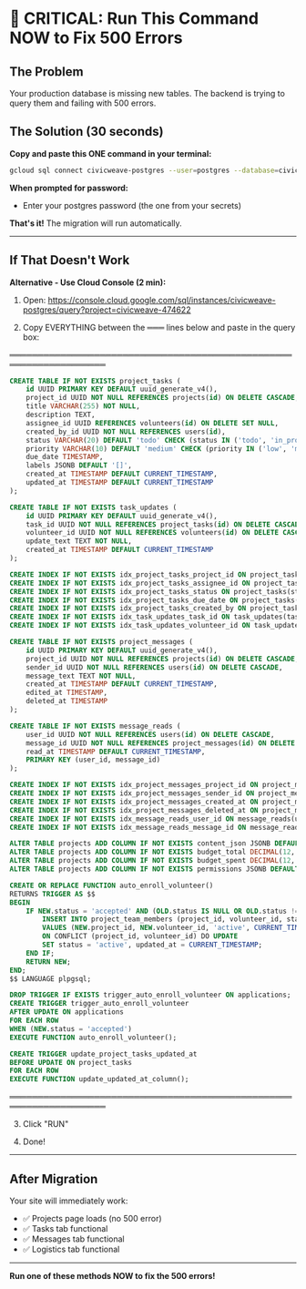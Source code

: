 # 🚨 CRITICAL: Run This Command NOW to Fix 500 Errors

## The Problem
Your production database is missing new tables. The backend is trying to query them and failing with 500 errors.

## The Solution (30 seconds)

**Copy and paste this ONE command in your terminal:**

```bash
gcloud sql connect civicweave-postgres --user=postgres --database=civicweave < /tmp/prod_migration_final.sql
```

**When prompted for password:**
- Enter your postgres password (the one from your secrets)

**That's it!** The migration will run automatically.

---

## If That Doesn't Work

**Alternative - Use Cloud Console (2 min):**

1. Open: https://console.cloud.google.com/sql/instances/civicweave-postgres/query?project=civicweave-474622

2. Copy EVERYTHING between the ═══ lines below and paste in the query box:

═══════════════════════════════════════════════════════════════════

```sql
CREATE TABLE IF NOT EXISTS project_tasks (
    id UUID PRIMARY KEY DEFAULT uuid_generate_v4(),
    project_id UUID NOT NULL REFERENCES projects(id) ON DELETE CASCADE,
    title VARCHAR(255) NOT NULL,
    description TEXT,
    assignee_id UUID REFERENCES volunteers(id) ON DELETE SET NULL,
    created_by_id UUID NOT NULL REFERENCES users(id),
    status VARCHAR(20) DEFAULT 'todo' CHECK (status IN ('todo', 'in_progress', 'done')),
    priority VARCHAR(10) DEFAULT 'medium' CHECK (priority IN ('low', 'medium', 'high')),
    due_date TIMESTAMP,
    labels JSONB DEFAULT '[]',
    created_at TIMESTAMP DEFAULT CURRENT_TIMESTAMP,
    updated_at TIMESTAMP DEFAULT CURRENT_TIMESTAMP
);

CREATE TABLE IF NOT EXISTS task_updates (
    id UUID PRIMARY KEY DEFAULT uuid_generate_v4(),
    task_id UUID NOT NULL REFERENCES project_tasks(id) ON DELETE CASCADE,
    volunteer_id UUID NOT NULL REFERENCES volunteers(id) ON DELETE CASCADE,
    update_text TEXT NOT NULL,
    created_at TIMESTAMP DEFAULT CURRENT_TIMESTAMP
);

CREATE INDEX IF NOT EXISTS idx_project_tasks_project_id ON project_tasks(project_id);
CREATE INDEX IF NOT EXISTS idx_project_tasks_assignee_id ON project_tasks(assignee_id);
CREATE INDEX IF NOT EXISTS idx_project_tasks_status ON project_tasks(status);
CREATE INDEX IF NOT EXISTS idx_project_tasks_due_date ON project_tasks(due_date);
CREATE INDEX IF NOT EXISTS idx_project_tasks_created_by ON project_tasks(created_by_id);
CREATE INDEX IF NOT EXISTS idx_task_updates_task_id ON task_updates(task_id);
CREATE INDEX IF NOT EXISTS idx_task_updates_volunteer_id ON task_updates(volunteer_id);

CREATE TABLE IF NOT EXISTS project_messages (
    id UUID PRIMARY KEY DEFAULT uuid_generate_v4(),
    project_id UUID NOT NULL REFERENCES projects(id) ON DELETE CASCADE,
    sender_id UUID NOT NULL REFERENCES users(id) ON DELETE CASCADE,
    message_text TEXT NOT NULL,
    created_at TIMESTAMP DEFAULT CURRENT_TIMESTAMP,
    edited_at TIMESTAMP,
    deleted_at TIMESTAMP
);

CREATE TABLE IF NOT EXISTS message_reads (
    user_id UUID NOT NULL REFERENCES users(id) ON DELETE CASCADE,
    message_id UUID NOT NULL REFERENCES project_messages(id) ON DELETE CASCADE,
    read_at TIMESTAMP DEFAULT CURRENT_TIMESTAMP,
    PRIMARY KEY (user_id, message_id)
);

CREATE INDEX IF NOT EXISTS idx_project_messages_project_id ON project_messages(project_id);
CREATE INDEX IF NOT EXISTS idx_project_messages_sender_id ON project_messages(sender_id);
CREATE INDEX IF NOT EXISTS idx_project_messages_created_at ON project_messages(created_at);
CREATE INDEX IF NOT EXISTS idx_project_messages_deleted_at ON project_messages(deleted_at);
CREATE INDEX IF NOT EXISTS idx_message_reads_user_id ON message_reads(user_id);
CREATE INDEX IF NOT EXISTS idx_message_reads_message_id ON message_reads(message_id);

ALTER TABLE projects ADD COLUMN IF NOT EXISTS content_json JSONB DEFAULT NULL;
ALTER TABLE projects ADD COLUMN IF NOT EXISTS budget_total DECIMAL(12, 2) DEFAULT 0.00;
ALTER TABLE projects ADD COLUMN IF NOT EXISTS budget_spent DECIMAL(12, 2) DEFAULT 0.00;
ALTER TABLE projects ADD COLUMN IF NOT EXISTS permissions JSONB DEFAULT '{}';

CREATE OR REPLACE FUNCTION auto_enroll_volunteer()
RETURNS TRIGGER AS $$
BEGIN
    IF NEW.status = 'accepted' AND (OLD.status IS NULL OR OLD.status != 'accepted') THEN
        INSERT INTO project_team_members (project_id, volunteer_id, status, joined_at)
        VALUES (NEW.project_id, NEW.volunteer_id, 'active', CURRENT_TIMESTAMP)
        ON CONFLICT (project_id, volunteer_id) DO UPDATE
        SET status = 'active', updated_at = CURRENT_TIMESTAMP;
    END IF;
    RETURN NEW;
END;
$$ LANGUAGE plpgsql;

DROP TRIGGER IF EXISTS trigger_auto_enroll_volunteer ON applications;
CREATE TRIGGER trigger_auto_enroll_volunteer
AFTER UPDATE ON applications
FOR EACH ROW
WHEN (NEW.status = 'accepted')
EXECUTE FUNCTION auto_enroll_volunteer();

CREATE TRIGGER update_project_tasks_updated_at 
BEFORE UPDATE ON project_tasks 
FOR EACH ROW 
EXECUTE FUNCTION update_updated_at_column();
```

═══════════════════════════════════════════════════════════════════

3. Click "RUN"

4. Done!

---

## After Migration

Your site will immediately work:
- ✅ Projects page loads (no 500 error)
- ✅ Tasks tab functional
- ✅ Messages tab functional
- ✅ Logistics tab functional

---

**Run one of these methods NOW to fix the 500 errors!**

